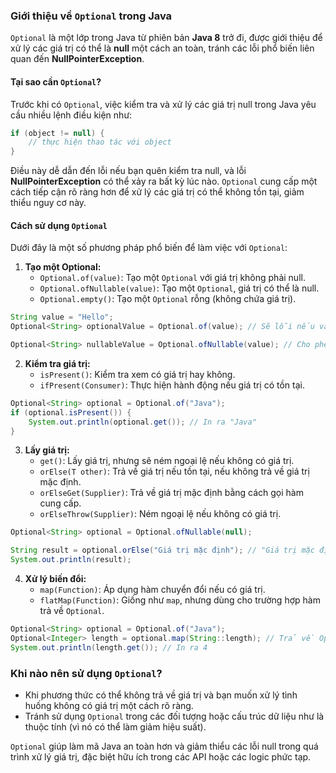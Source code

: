 ### Giới thiệu về `Optional` trong Java

`Optional` là một lớp trong Java từ phiên bản **Java 8** trở đi, được giới thiệu để xử lý các giá trị có thể là **null** một cách an toàn, tránh các lỗi phổ biến liên quan đến **NullPointerException**.

#### Tại sao cần `Optional`?
Trước khi có `Optional`, việc kiểm tra và xử lý các giá trị null trong Java yêu cầu nhiều lệnh điều kiện như:
```java
if (object != null) {
    // thực hiện thao tác với object
}
```
Điều này dễ dẫn đến lỗi nếu bạn quên kiểm tra null, và lỗi **NullPointerException** có thể xảy ra bất kỳ lúc nào. `Optional` cung cấp một cách tiếp cận rõ ràng hơn để xử lý các giá trị có thể không tồn tại, giảm thiểu nguy cơ này.

#### Cách sử dụng `Optional`
Dưới đây là một số phương pháp phổ biến để làm việc với `Optional`:

1. **Tạo một Optional:**
    - `Optional.of(value)`: Tạo một `Optional` với giá trị không phải null.
    - `Optional.ofNullable(value)`: Tạo một `Optional`, giá trị có thể là null.
    - `Optional.empty()`: Tạo một `Optional` rỗng (không chứa giá trị).

```java
String value = "Hello";
Optional<String> optionalValue = Optional.of(value); // Sẽ lỗi nếu value là null

Optional<String> nullableValue = Optional.ofNullable(value); // Cho phép value null
```

2. **Kiểm tra giá trị:**
    - `isPresent()`: Kiểm tra xem có giá trị hay không.
    - `ifPresent(Consumer)`: Thực hiện hành động nếu giá trị có tồn tại.

```java
Optional<String> optional = Optional.of("Java");
if (optional.isPresent()) {
    System.out.println(optional.get()); // In ra "Java"
}
```

3. **Lấy giá trị:**
    - `get()`: Lấy giá trị, nhưng sẽ ném ngoại lệ nếu không có giá trị.
    - `orElse(T other)`: Trả về giá trị nếu tồn tại, nếu không trả về giá trị mặc định.
    - `orElseGet(Supplier)`: Trả về giá trị mặc định bằng cách gọi hàm cung cấp.
    - `orElseThrow(Supplier)`: Ném ngoại lệ nếu không có giá trị.

```java
Optional<String> optional = Optional.ofNullable(null);

String result = optional.orElse("Giá trị mặc định"); // "Giá trị mặc định"
System.out.println(result);
```

4. **Xử lý biến đổi:**
    - `map(Function)`: Áp dụng hàm chuyển đổi nếu có giá trị.
    - `flatMap(Function)`: Giống như `map`, nhưng dùng cho trường hợp hàm trả về `Optional`.

```java
Optional<String> optional = Optional.of("Java");
Optional<Integer> length = optional.map(String::length); // Trả về Optional chứa độ dài của chuỗi
System.out.println(length.get()); // In ra 4
```

### Khi nào nên sử dụng `Optional`?
- Khi phương thức có thể không trả về giá trị và bạn muốn xử lý tình huống không có giá trị một cách rõ ràng.
- Tránh sử dụng `Optional` trong các đối tượng hoặc cấu trúc dữ liệu như là thuộc tính (vì nó có thể làm giảm hiệu suất).

`Optional` giúp làm mã Java an toàn hơn và giảm thiểu các lỗi null trong quá trình xử lý giá trị, đặc biệt hữu ích trong các API hoặc các logic phức tạp.

